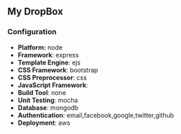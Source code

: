 ## My DropBox

### Configuration
- **Platform:** node
- **Framework**: express
- **Template Engine**: ejs
- **CSS Framework**: bootstrap
- **CSS Preprocessor**: css
- **JavaScript Framework**: 
- **Build Tool**: none
- **Unit Testing**: mocha
- **Database**: mongodb
- **Authentication**: email,facebook,google,twitter,github
- **Deployment**: aws